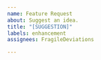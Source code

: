```yaml
---
name: Feature Request
about: Suggest an idea.
title: "[SUGGESTION]"
labels: enhancement
assignees: FragileDeviations

---
```



